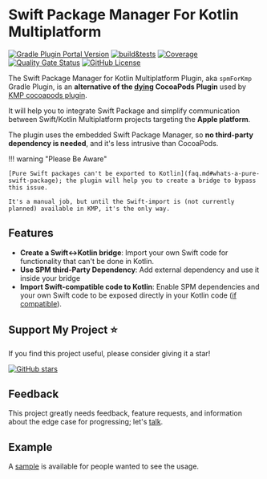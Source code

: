 # Swift Package Manager For Kotlin Multiplatform

[![Gradle Plugin Portal Version](https://img.shields.io/gradle-plugin-portal/v/io.github.frankois944.spmForKmp)](https://plugins.gradle.org/plugin/io.github.frankois944.spmForKmp)
[![build&tests](https://github.com/frankois944/spm4Kmp/actions/workflows/pre-merge.yaml/badge.svg)](https://github.com/frankois944/spm4Kmp/actions/workflows/pre-merge.yaml)
[![Coverage](https://sonarcloud.io/api/project_badges/measure?project=frankois944_spm4Kmp&metric=coverage)](https://sonarcloud.io/summary/new_code?id=frankois944_spm4Kmp)
[![Quality Gate Status](https://sonarcloud.io/api/project_badges/measure?project=frankois944_spm4Kmp&metric=alert_status)](https://sonarcloud.io/summary/new_code?id=frankois944_spm4Kmp)
[![GitHub License](https://img.shields.io/github/license/frankois944/spm4kmp)](https://github.com/frankois944/spm4Kmp/blob/main/LICENSE)

The Swift Package Manager for Kotlin Multiplatform Plugin, aka `spmForKmp` Gradle Plugin, is an **alternative of the [dying](https://blog.cocoapods.org/CocoaPods-Specs-Repo/) CocoaPods Plugin** used by [KMP cocoapods plugin](https://kotlinlang.org/docs/native-cocoapods.html#set-up-an-environment-to-work-with-cocoapods).

It will help you to integrate Swift Package and simplify communication between Swift/Kotlin Multiplatform projects targeting the **Apple platform**.

The plugin uses the embedded Swift Package Manager, so **no third-party dependency is needed**, and it's less intrusive than CocoaPods.

!!! warning "Please Be Aware"

    [Pure Swift packages can't be exported to Kotlin](faq.md#whats-a-pure-swift-package); the plugin will help you to create a bridge to bypass this issue.

    It's a manual job, but until the Swift-import is (not currently planned) available in KMP, it's the only way.


## Features

- **Create a Swift<->Kotlin bridge**: Import your own Swift code for functionality that can't be done in Kotlin.
- **Use SPM third-Party Dependency**: Add external dependency and use it inside your bridge
- **Import Swift-compatible code to Kotlin**: Enable SPM dependencies and your own Swift code to be exposed directly in your Kotlin code ([if compatible](faq.md#when-exporting-a-product-i-have-only-swift_typedefs-or-swift_-available-in-my-kotlin-code)).


## Support My Project ⭐️

If you find this project useful, please consider giving it a star!

[![GitHub stars](https://img.shields.io/github/stars/frankois944/spm4Kmp?style=social)](https://github.com/frankois944/spm4Kmp)

## Feedback

This project greatly needs feedback, feature requests, and information about the edge case for progressing; let's [talk](https://github.com/frankois944/spm4Kmp/discussions).

## Example

A [sample](https://github.com/frankois944/spm4Kmp/tree/main/example) is available for people wanted to see the usage.
